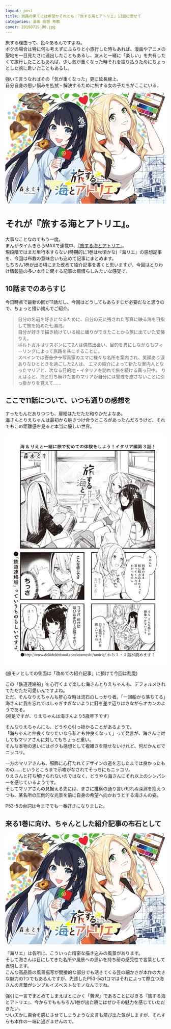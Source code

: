 ```yaml
---
layout: post
title: 旅路の果てには希望かそれとも：『旅する海とアトリエ』11話に寄せて
categories: 漫画 感想 布教
cover: 20190719_00.jpg
---
```


旅する理由って、色々あるんですよね。  
ボクの場合は特に何も考えずにふらりと小旅行した時もあれば、漫画やアニメの聖地を一目見たさに遠出したこともあるし、友人と一緒に「楽しい」を共有したくて旅行したこともあれば、少し気が重くなった時それを振り払うためにちょっとした旅に赴いたこともあるし。

強いて言うなればその「気が重くなった」更に延長線上。  
自分自身の思い悩みを払拭・解決するために旅する女の子たちがここにいる。

[![1話扉絵](/images/20190719_00.jpg "1話扉絵")](https://twitter.com/mangatimekirara/status/1042066986916753408)

# それが『旅する海とアトリエ』。

大事なことなのでもう一度。  
まんがタイムきららMAXで連載中、[『旅する海とアトリエ』](http://www.dokidokivisual.com/otameshi/umirie/)。  
現段階ではまだ単行本すらない(時期的に1巻は秋頃かな)『海リエ』の感想記事を、今回は布教の意味合いも込めて記事にまとめます。  
もちろん1巻が出る頃にまた改めて紹介記事を書くと思いますが、今回はとりわけ情報量の多い本作に関する記事の肩慣らしみたいな感覚で。

## 10話までのあらすじ

今日時点で最新の回が11話だし、今回はどうしてもあらすじが必要だなと思うので、ちょっと掻い摘んでご紹介。

> 自分の名前を好きになるために、自分の元に残された写真に映る海を目指して旅を始めた七瀬海。  
> 自分が好きで描き続けている絵に蟠りができたことから旅に出ていた安藤りえ。  
> ポルトガルはリスボンにて2人は偶然出会い、目的を異にしながらもフィーリングによって旅路を共にすることに。  
> スペインでは~~百合クラ~~写真家のエマに様々な名所を案内され、笑顔あり涙ありなひとときを過ごした2人は、
> エマの紹介によって新たな案内人となったマリアと、次なる目的地・イタリアを訪れて旅を続ける真っ只中。
> りえはふと、海と打ち解けた筈のマリアが自分には警戒を崩さないことに引っ掛かりを覚えて……

## ここで11話について、いつも通りの感想を

すったもんだありつつも、扉絵はただただ和やかだよなあ。  
海さんとりえちゃんは最初から魅きつけ合うところがあったんだろうけど、それでもこの距離感を見ると本当に優しい世界。

[![11話より](/images/20190719_01.jpg "11話より")](https://twitter.com/mangatimekirara/status/1151873594789466112)

(旅モノとしての側面は「改めての紹介記事」に預けて今回は割愛)

この「鉄道連絡船」を心行くまで楽しむ海さんとりえちゃんも、デフォルメされてただただ可愛いんですよね。  
ただ、そんなりえちゃんも肝心な時は流石のしっかり者。「一回船から落ちてる」海さんに我を忘れてはしゃぎすぎないように釘を差す辺りはさながらオカンのようである。  
(補足ですが、りえちゃんは海さんより5歳年下です)

そんなりえちゃんにも、どうやら引っ掛かることがあるようで。  
「海ちゃんと仲良くなりたいなら私とも仲良くなって」って発言が、海さんに対してもマリアさんに対してもちょっと重い。  
そんな本物の思いにはボクも感想として複雑さを隠せないけれど、何だかんだでニッコリ。

一方のマリアさんも、服飾に心打たれてデザインの道を志したまでは良かったものの……というところまで示唆がなされてそっちにもニッコリ。  
りえさんと打ち解けられないのではなく、どうやら海さんにそれ以上のシンパシーを感じているようです。  
そしてマリアさんの見据える先には、まさに推察の通り言い知れぬ深淵を抱えつつも、某名所の圧倒的な光景を前に自身の希望へ向かおうとする海さんの姿。

P53-5の台詞は今まででも一番好きになりました。

## 来る1巻に向け、ちゃんとした紹介記事の布石として

[![11話より](/images/20190719_00.jpg "11話より")](https://twitter.com/mangatimekirara/status/1151873594789466112)

『海リエ』は各所に、こういった精密な描き込みの風景があります。  
そして海さんは目にしてきた名所や風景への思いを持ち前の感受性で言葉として表現します。  
こんな高品質の風景描写が間接的な部分でも活きてくる芸の細かさが本作の大きな魅力の1つでもあるんですが、先述したP53-5の1コマはそれによって際立つ海さんの言葉がシンプルイズベストなモノなんですね。  

強引に一言でまとめてしまえばとにかく「贅沢」であることに尽きる『旅する海とアトリエ』、今からでももちろん1巻が出た暁にはぜひその魅力を感じていただきたい。  
つい仄かに百合を感じさせてしまうような文言も飛び出た気がしますが、それすらも本作の一端に過ぎませんので。
